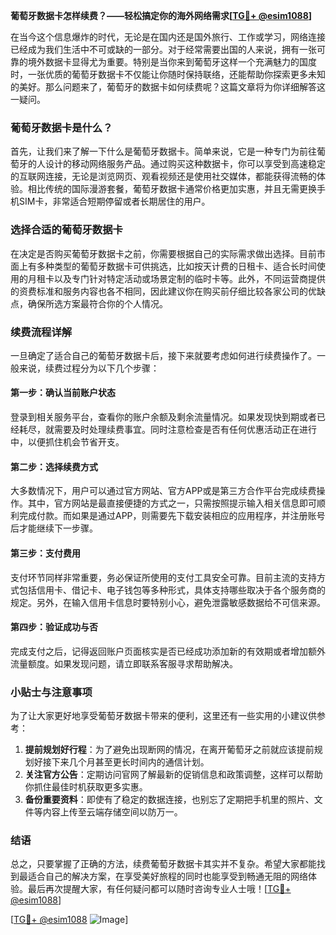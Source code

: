 **葡萄牙数据卡怎样续费？——轻松搞定你的海外网络需求[[TG💪+ @esim1088](https://t.me/s/esim1088)]**

在当今这个信息爆炸的时代，无论是在国内还是国外旅行、工作或学习，网络连接已经成为我们生活中不可或缺的一部分。对于经常需要出国的人来说，拥有一张可靠的境外数据卡显得尤为重要。特别是当你来到葡萄牙这样一个充满魅力的国度时，一张优质的葡萄牙数据卡不仅能让你随时保持联络，还能帮助你探索更多未知的美好。那么问题来了，葡萄牙的数据卡如何续费呢？这篇文章将为你详细解答这一疑问。

### 葡萄牙数据卡是什么？

首先，让我们来了解一下什么是葡萄牙数据卡。简单来说，它是一种专门为前往葡萄牙的人设计的移动网络服务产品。通过购买这种数据卡，你可以享受到高速稳定的互联网连接，无论是浏览网页、观看视频还是使用社交媒体，都能获得流畅的体验。相比传统的国际漫游套餐，葡萄牙数据卡通常价格更加实惠，并且无需更换手机SIM卡，非常适合短期停留或者长期居住的用户。

### 选择合适的葡萄牙数据卡

在决定是否购买葡萄牙数据卡之前，你需要根据自己的实际需求做出选择。目前市面上有多种类型的葡萄牙数据卡可供挑选，比如按天计费的日租卡、适合长时间使用的月租卡以及专门针对特定活动或场景定制的临时卡等。此外，不同运营商提供的资费标准和服务内容也各不相同，因此建议你在购买前仔细比较各家公司的优缺点，确保所选方案最符合你的个人情况。

### 续费流程详解

一旦确定了适合自己的葡萄牙数据卡后，接下来就要考虑如何进行续费操作了。一般来说，续费过程分为以下几个步骤：

#### 第一步：确认当前账户状态

登录到相关服务平台，查看你的账户余额及剩余流量情况。如果发现快到期或者已经耗尽，就需要及时处理续费事宜。同时注意检查是否有任何优惠活动正在进行中，以便抓住机会节省开支。

#### 第二步：选择续费方式

大多数情况下，用户可以通过官方网站、官方APP或是第三方合作平台完成续费操作。其中，官方网站是最直接便捷的方式之一，只需按照提示输入相关信息即可顺利完成付款。而如果是通过APP，则需要先下载安装相应的应用程序，并注册账号后才能继续下一步骤。

#### 第三步：支付费用

支付环节同样非常重要，务必保证所使用的支付工具安全可靠。目前主流的支持方式包括信用卡、借记卡、电子钱包等多种形式，具体支持哪些取决于各个服务商的规定。另外，在输入信用卡信息时要特别小心，避免泄露敏感数据给不可信来源。

#### 第四步：验证成功与否

完成支付之后，记得返回账户页面核实是否已经成功添加新的有效期或者增加额外流量额度。如果发现问题，请立即联系客服寻求帮助解决。

### 小贴士与注意事项

为了让大家更好地享受葡萄牙数据卡带来的便利，这里还有一些实用的小建议供参考：

1. **提前规划好行程**：为了避免出现断网的情况，在离开葡萄牙之前就应该提前规划好接下来几个月甚至更长时间内的通信计划。
2. **关注官方公告**：定期访问官网了解最新的促销信息和政策调整，这样可以帮助你抓住最佳时机获取更多实惠。
3. **备份重要资料**：即使有了稳定的数据连接，也别忘了定期把手机里的照片、文件等内容上传至云端存储空间以防万一。

### 结语

总之，只要掌握了正确的方法，续费葡萄牙数据卡其实并不复杂。希望大家都能找到最适合自己的解决方案，在享受美好旅程的同时也能享受到畅通无阻的网络体验。最后再次提醒大家，有任何疑问都可以随时咨询专业人士哦！[[TG💪+ @esim1088](https://t.me/s/esim1088)] 

[[TG💪+ @esim1088](https://t.me/s/esim1088) ![Image](https://i.postimg.cc/4NQfJmqS/Snipaste-2025-05-13-00-14-12.png)]